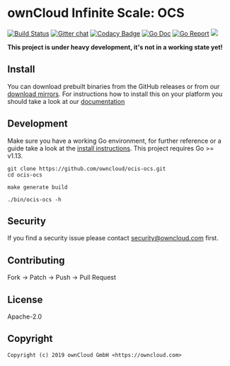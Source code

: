 # ownCloud Infinite Scale: OCS

[![Build Status](https://cloud.drone.io/api/badges/owncloud/ocis-ocs/status.svg)](https://cloud.drone.io/owncloud/ocis-ocs)
[![Gitter chat](https://badges.gitter.im/cs3org/reva.svg)](https://gitter.im/cs3org/reva)
[![Codacy Badge](https://api.codacy.com/project/badge/Grade/80a22dcfa3cb4f09ba8f63b386683d16)](https://www.codacy.com/app/owncloud/ocis-ocs?utm_source=github.com&amp;utm_medium=referral&amp;utm_content=owncloud/ocis-ocs&amp;utm_campaign=Badge_Grade)
[![Go Doc](https://godoc.org/github.com/owncloud/ocis-ocs?status.svg)](http://godoc.org/github.com/owncloud/ocis-ocs)
[![Go Report](http://goreportcard.com/badge/github.com/owncloud/ocis-ocs)](http://goreportcard.com/report/github.com/owncloud/ocis-ocs)
[![](https://images.microbadger.com/badges/image/owncloud/ocis-ocs.svg)](http://microbadger.com/images/owncloud/ocis-ocs "Get your own image badge on microbadger.com")

**This project is under heavy development, it's not in a working state yet!**

## Install

You can download prebuilt binaries from the GitHub releases or from our [download mirrors](http://download.owncloud.com/ocis/ocs/). For instructions how to install this on your platform you should take a look at our [documentation](https://owncloud.github.io/ocis-ocs/)

## Development

Make sure you have a working Go environment, for further reference or a guide take a look at the [install instructions](http://golang.org/doc/install.html). This project requires Go >= v1.13.

```console
git clone https://github.com/owncloud/ocis-ocs.git
cd ocis-ocs

make generate build

./bin/ocis-ocs -h
```

## Security

If you find a security issue please contact security@owncloud.com first.

## Contributing

Fork -> Patch -> Push -> Pull Request

## License

Apache-2.0

## Copyright

```console
Copyright (c) 2019 ownCloud GmbH <https://owncloud.com>
```
